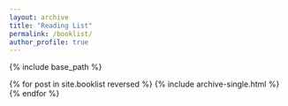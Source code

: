 ```yaml
---
layout: archive
title: "Reading List"
permalink: /booklist/
author_profile: true
---
```


{% include base_path %}

{% for post in site.booklist reversed %}
  {% include archive-single.html %}
{% endfor %}
